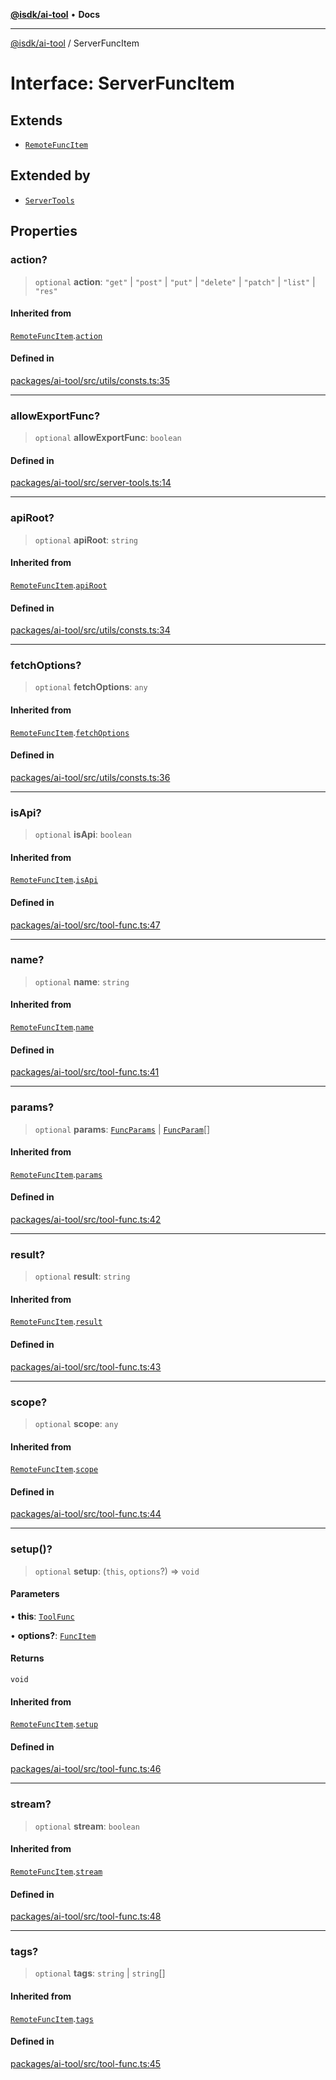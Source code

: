 [**@isdk/ai-tool**](../README.md) • **Docs**

***

[@isdk/ai-tool](../globals.md) / ServerFuncItem

# Interface: ServerFuncItem

## Extends

- [`RemoteFuncItem`](RemoteFuncItem.md)

## Extended by

- [`ServerTools`](../classes/ServerTools.md)

## Properties

### action?

> `optional` **action**: `"get"` \| `"post"` \| `"put"` \| `"delete"` \| `"patch"` \| `"list"` \| `"res"`

#### Inherited from

[`RemoteFuncItem`](RemoteFuncItem.md).[`action`](RemoteFuncItem.md#action)

#### Defined in

[packages/ai-tool/src/utils/consts.ts:35](https://github.com/isdk/ai-tool.js/blob/fe6b47f429fb128627d2210e367fa914b891d314/src/utils/consts.ts#L35)

***

### allowExportFunc?

> `optional` **allowExportFunc**: `boolean`

#### Defined in

[packages/ai-tool/src/server-tools.ts:14](https://github.com/isdk/ai-tool.js/blob/fe6b47f429fb128627d2210e367fa914b891d314/src/server-tools.ts#L14)

***

### apiRoot?

> `optional` **apiRoot**: `string`

#### Inherited from

[`RemoteFuncItem`](RemoteFuncItem.md).[`apiRoot`](RemoteFuncItem.md#apiroot)

#### Defined in

[packages/ai-tool/src/utils/consts.ts:34](https://github.com/isdk/ai-tool.js/blob/fe6b47f429fb128627d2210e367fa914b891d314/src/utils/consts.ts#L34)

***

### fetchOptions?

> `optional` **fetchOptions**: `any`

#### Inherited from

[`RemoteFuncItem`](RemoteFuncItem.md).[`fetchOptions`](RemoteFuncItem.md#fetchoptions)

#### Defined in

[packages/ai-tool/src/utils/consts.ts:36](https://github.com/isdk/ai-tool.js/blob/fe6b47f429fb128627d2210e367fa914b891d314/src/utils/consts.ts#L36)

***

### isApi?

> `optional` **isApi**: `boolean`

#### Inherited from

[`RemoteFuncItem`](RemoteFuncItem.md).[`isApi`](RemoteFuncItem.md#isapi)

#### Defined in

[packages/ai-tool/src/tool-func.ts:47](https://github.com/isdk/ai-tool.js/blob/fe6b47f429fb128627d2210e367fa914b891d314/src/tool-func.ts#L47)

***

### name?

> `optional` **name**: `string`

#### Inherited from

[`RemoteFuncItem`](RemoteFuncItem.md).[`name`](RemoteFuncItem.md#name)

#### Defined in

[packages/ai-tool/src/tool-func.ts:41](https://github.com/isdk/ai-tool.js/blob/fe6b47f429fb128627d2210e367fa914b891d314/src/tool-func.ts#L41)

***

### params?

> `optional` **params**: [`FuncParams`](FuncParams.md) \| [`FuncParam`](FuncParam.md)[]

#### Inherited from

[`RemoteFuncItem`](RemoteFuncItem.md).[`params`](RemoteFuncItem.md#params)

#### Defined in

[packages/ai-tool/src/tool-func.ts:42](https://github.com/isdk/ai-tool.js/blob/fe6b47f429fb128627d2210e367fa914b891d314/src/tool-func.ts#L42)

***

### result?

> `optional` **result**: `string`

#### Inherited from

[`RemoteFuncItem`](RemoteFuncItem.md).[`result`](RemoteFuncItem.md#result)

#### Defined in

[packages/ai-tool/src/tool-func.ts:43](https://github.com/isdk/ai-tool.js/blob/fe6b47f429fb128627d2210e367fa914b891d314/src/tool-func.ts#L43)

***

### scope?

> `optional` **scope**: `any`

#### Inherited from

[`RemoteFuncItem`](RemoteFuncItem.md).[`scope`](RemoteFuncItem.md#scope)

#### Defined in

[packages/ai-tool/src/tool-func.ts:44](https://github.com/isdk/ai-tool.js/blob/fe6b47f429fb128627d2210e367fa914b891d314/src/tool-func.ts#L44)

***

### setup()?

> `optional` **setup**: (`this`, `options`?) => `void`

#### Parameters

• **this**: [`ToolFunc`](../classes/ToolFunc.md)

• **options?**: [`FuncItem`](FuncItem.md)

#### Returns

`void`

#### Inherited from

[`RemoteFuncItem`](RemoteFuncItem.md).[`setup`](RemoteFuncItem.md#setup)

#### Defined in

[packages/ai-tool/src/tool-func.ts:46](https://github.com/isdk/ai-tool.js/blob/fe6b47f429fb128627d2210e367fa914b891d314/src/tool-func.ts#L46)

***

### stream?

> `optional` **stream**: `boolean`

#### Inherited from

[`RemoteFuncItem`](RemoteFuncItem.md).[`stream`](RemoteFuncItem.md#stream)

#### Defined in

[packages/ai-tool/src/tool-func.ts:48](https://github.com/isdk/ai-tool.js/blob/fe6b47f429fb128627d2210e367fa914b891d314/src/tool-func.ts#L48)

***

### tags?

> `optional` **tags**: `string` \| `string`[]

#### Inherited from

[`RemoteFuncItem`](RemoteFuncItem.md).[`tags`](RemoteFuncItem.md#tags)

#### Defined in

[packages/ai-tool/src/tool-func.ts:45](https://github.com/isdk/ai-tool.js/blob/fe6b47f429fb128627d2210e367fa914b891d314/src/tool-func.ts#L45)
